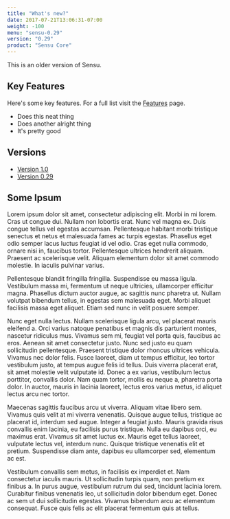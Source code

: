 ```yaml
---
title: "What's new?"
date: 2017-07-21T13:06:31-07:00
weight: -100
menu: "sensu-0.29"
version: "0.29"
product: "Sensu Core"
---
```

This is an older version of Sensu.

## Key Features
Here's some key features. For a full list visit the [Features](/sensu/0.29/features/) page.

- Does this neat thing
- Does another alright thing
- It's pretty good

## Versions

- [Version 1.0](/sensu/1.0/)
- [Version 0.29](/sensu/0.29/)

## Some Ipsum
Lorem ipsum dolor sit amet, consectetur adipiscing elit. Morbi in mi lorem. Cras ut congue dui. Nullam non lobortis erat. Nunc vel magna ex. Duis congue tellus vel egestas accumsan. Pellentesque habitant morbi tristique senectus et netus et malesuada fames ac turpis egestas. Phasellus eget odio semper lacus luctus feugiat id vel odio. Cras eget nulla commodo, ornare nisi in, faucibus tortor. Pellentesque ultrices hendrerit aliquam. Praesent ac scelerisque velit. Aliquam elementum dolor sit amet commodo molestie. In iaculis pulvinar varius.

Pellentesque blandit fringilla fringilla. Suspendisse eu massa ligula. Vestibulum massa mi, fermentum ut neque ultricies, ullamcorper efficitur magna. Phasellus dictum auctor augue, ac sagittis nunc pharetra ut. Nullam volutpat bibendum tellus, in egestas sem malesuada eget. Morbi aliquet facilisis massa eget aliquet. Etiam sed nunc in velit posuere semper.

Nunc eget nulla lectus. Nullam scelerisque ligula arcu, vel placerat mauris eleifend a. Orci varius natoque penatibus et magnis dis parturient montes, nascetur ridiculus mus. Vivamus sem mi, feugiat vel porta quis, faucibus ac eros. Aenean sit amet consectetur justo. Nunc sed justo eu quam sollicitudin pellentesque. Praesent tristique dolor rhoncus ultrices vehicula. Vivamus nec dolor felis. Fusce laoreet, diam ut tempus efficitur, leo tortor vestibulum justo, at tempus augue felis id tellus. Duis viverra placerat erat, sit amet molestie velit vulputate id. Donec a ex varius, vestibulum lectus porttitor, convallis dolor. Nam quam tortor, mollis eu neque a, pharetra porta dolor. In auctor, mauris in lacinia laoreet, lectus eros varius metus, id aliquet lectus arcu nec tortor.

Maecenas sagittis faucibus arcu ut viverra. Aliquam vitae libero sem. Vivamus quis velit at mi viverra venenatis. Quisque augue tellus, tristique ac placerat id, interdum sed augue. Integer a feugiat justo. Mauris gravida risus convallis enim lacinia, eu facilisis purus tristique. Nulla eu dapibus orci, eu maximus erat. Vivamus sit amet luctus ex. Mauris eget tellus laoreet, vulputate lectus vel, interdum nunc. Quisque tristique venenatis elit et pretium. Suspendisse diam ante, dapibus eu ullamcorper sed, elementum ac est.

Vestibulum convallis sem metus, in facilisis ex imperdiet et. Nam consectetur iaculis mauris. Ut sollicitudin turpis quam, non pretium ex finibus a. In purus augue, vestibulum rutrum dui sed, tincidunt lacinia lorem. Curabitur finibus venenatis leo, ut sollicitudin dolor bibendum eget. Donec ac sem ut dui sollicitudin egestas. Vivamus bibendum arcu ac elementum consequat. Fusce quis felis ac elit placerat fermentum quis at tellus.
